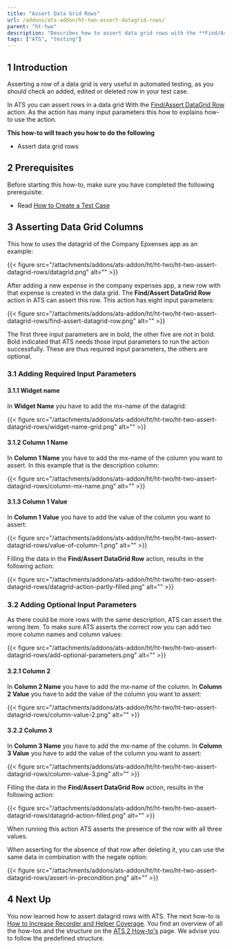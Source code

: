 ```yaml
---
title: "Assert Data Grid Rows"
url: /addons/ats-addon/ht-two-assert-datagrid-rows/
parent: "ht-two"
description: "Describes how to assert data grid rows with the **Find/Assert DataGrid Row** action."
tags: ["ATS", "testing"]
---
```


## 1 Introduction 

Asserting a row of a data grid is very useful in automated testing, as you should check an added, edited or deleted row in your test case. 

In ATS you can assert rows in a data grid With the [Find/Assert DataGrid Row](/addons/ats-addon/rg-one-findassert-datagrid-row/) action. As the action has many input parameters this how to explains how-to use the action. 

**This how-to will teach you how to do the following**

* Assert data grid rows

## 2 Prerequisites

Before starting this how-to, make sure you have completed the following prerequisite:

* Read [How to Create a Test Case](/addons/ats-addon/ht-two-create-a-test-case/)

## 3 Asserting Data Grid Columns

This how to uses the datagrid of the Company Epxenses app as an example:

{{< figure src="/attachments/addons/ats-addon/ht/ht-two/ht-two-assert-datagrid-rows/datagrid.png" alt="" >}}

After adding a new expense in the company expenses app, a new row with that expense is created in the data grid. The **Find/Assert DataGrid Row** action in ATS can assert this row. This action has eight input parameters:

{{< figure src="/attachments/addons/ats-addon/ht/ht-two/ht-two-assert-datagrid-rows/find-assert-datagrid-row.png" alt="" >}}

The first three input parameters are in bold, the other five are not in bold. Bold indicated that ATS needs those input parameters to run the action successfully. These are thus required input parameters, the others are optional.

### 3.1 Adding Required Input Parameters 

#### 3.1.1 Widget name

In **Widget Name** you have to add the mx-name of the datagrid:

{{< figure src="/attachments/addons/ats-addon/ht/ht-two/ht-two-assert-datagrid-rows/widget-name-grid.png" alt="" >}}

#### 3.1.2 Column 1 Name

In **Column 1 Name** you have to add the mx-name of the column you want to assert. In this example that is the description column:

{{< figure src="/attachments/addons/ats-addon/ht/ht-two/ht-two-assert-datagrid-rows/column-mx-name.png" alt="" >}}

#### 3.1.3 Column 1 Value

In **Column 1 Value** you have to add the value of the column you want to assert:

{{< figure src="/attachments/addons/ats-addon/ht/ht-two/ht-two-assert-datagrid-rows/value-of-column-1.png" alt="" >}}

Filling the data in the **Find/Assert DataGrid Row** action, results in the following action:

{{< figure src="/attachments/addons/ats-addon/ht/ht-two/ht-two-assert-datagrid-rows/datagrid-action-partly-filled.png" alt="" >}}

### 3.2 Adding Optional Input Parameters

As there could be more rows with the same description, ATS can assert the wrong item. To make sure ATS asserts the correct row you can add two more column names and column values:

{{< figure src="/attachments/addons/ats-addon/ht/ht-two/ht-two-assert-datagrid-rows/add-optional-parameters.png" alt="" >}}

#### 3.2.1 Column 2

In **Column 2 Name** you have to add the mx-name of the column. In **Column 2 Value** you have to add the value of the column you want to assert:

{{< figure src="/attachments/addons/ats-addon/ht/ht-two/ht-two-assert-datagrid-rows/column-value-2.png" alt="" >}}

#### 3.2.2 Column 3

In **Column 3 Name** you have to add the mx-name of the column. In **Column 3 Value** you have to add the value of the column you want to assert:

{{< figure src="/attachments/addons/ats-addon/ht/ht-two/ht-two-assert-datagrid-rows/column-value-3.png" alt="" >}}

Filling the data in the **Find/Assert DataGrid Row** action, results in the following action:

{{< figure src="/attachments/addons/ats-addon/ht/ht-two/ht-two-assert-datagrid-rows/datagrid-action-filled.png" alt="" >}}

When running this action ATS asserts the presence of the row with all three values.

When asserting for the absence of that row after deleting it, you can use the same data in combination with the negate option:

{{< figure src="/attachments/addons/ats-addon/ht/ht-two/ht-two-assert-datagrid-rows/assert-in-precondition.png" alt="" >}}

## 4 Next Up

You now learned how to assert datagrid rows with ATS. The next how-to is [How to Increase Recorder and Helper Coverage](/addons/ats-addon/ht-two-increase-recorder-helper-coverage/). You find an overview of all the how-tos and the structure on the [ATS 2 How-to's](/addons/ats-addon/ht-two/) page. We advise you to follow the predefined structure.
